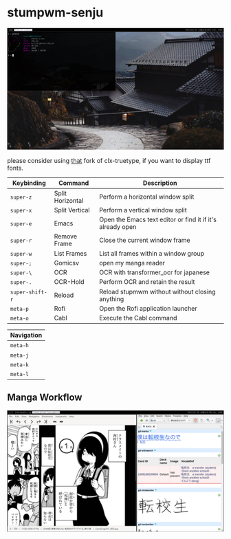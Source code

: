 # stumpwm-senju


![image](misc/screenshot.png)

please consider using [that](https://github.com/goose121/clx-truetype) fork of clx-truetype, if you want to display ttf fonts.


| Keybinding       | Command        | Description                              |
|------------------|----------------|------------------------------------------|
| `super-z`        | Split Horizontal | Perform a horizontal window split       |
| `super-x`        | Split Vertical   | Perform a vertical window split         |
  | `super-e`        | Emacs          | Open the Emacs text editor or find it if it's already open              |
  | `super-r`        | Remove Frame   | Close the current window frame          |
  | `super-w`        | List Frames    | List all frames within a window group   |
  | `super-;`        | Gomicsv        | open my manga reader                    |
  | `super-\ `       | OCR            | OCR with transformer_ocr for japanese   |
  | `super-.`        | OCR-Hold       | Perform OCR and retain the result       |
  | `super-shift-r`  | Reload         | Reload stupmwm without without closing anything   |
  | `meta-p`         | Rofi           | Open the Rofi application launcher      |
  | `meta-o`         | Cabl           | Execute the Cabl command                |


| Navigation | 
|------------|
| `meta-h`   | 
| `meta-j`   | 
| `meta-k`   | 
| `meta-l`   | 



## Manga Workflow
![image](misc/manga.png)
